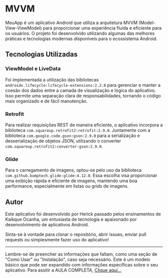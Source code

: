 # MVVM

MeuApp é um aplicativo Android que utiliza a arquitetura MVVM (Model-View-ViewModel) para proporcionar uma experiência fluída e eficiente para os usuários. O projeto foi desenvolvido utilizando algumas das melhores práticas e tecnologias modernas disponíveis para o ecossistema Android.

## Tecnologias Utilizadas

### ViewModel e LiveData
Foi implementada a utilização das bibliotecas `androidx.lifecycle:lifecycle-extensions:2.2.0` para gerenciar e manter a coesão dos dados entre a camada de visualização e lógica do aplicativo. Isso permite uma separação clara de responsabilidades, tornando o código mais organizado e de fácil manutenção.

### Retrofit
Para realizar requisições REST de maneira eficiente, o aplicativo incorpora a biblioteca `com.squareup.retrofit2:retrofit:2.9.0`. Juntamente com a biblioteca `com.google.code.gson:gson:2.9.0` para a serialização e desserialização de objetos JSON, utilizando o converter `com.squareup.retrofit2:converter-gson:2.9.0`.

### Glide
Para o carregamento de imagens, optou-se pelo uso da biblioteca `com.github.bumptech.glide:glide:4.12.0`. Essa escolha visa proporcionar uma exibição rápida e eficiente de imagens, mantendo uma boa performance, especialmente em listas ou grids de imagens.

## Autor
Este aplicativo foi desenvolvido por Herick passado pelos ensinamentos de Kaikque Ocanha, um entusiasta de tecnologia e apaixonado por desenvolvimento de aplicativos Android.

Sinta-se à vontade para clonar o repositório, abrir issues, enviar pull requests ou simplesmente fazer uso do aplicativo!

---

Lembre-se de preencher as informações que faltam, como uma seção de "Como Usar" ou "Instalação", caso seja necessário. Este é um modelo básico que pode ser expandido com informações específicas sobre o seu aplicativo.
Para assitir a AULA COMPLETA, [Clique aqui...](https://www.youtube.com/watch?v=Gf5VEBQQzrk)
